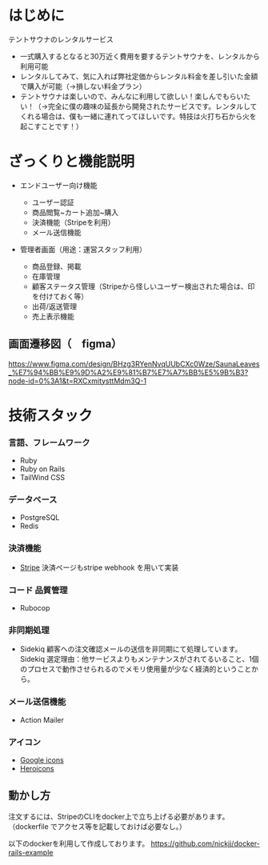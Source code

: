 # はじめに
テントサウナのレンタルサービス
- 一式購入するとなると30万近く費用を要するテントサウナを、レンタルから利用可能
- レンタルしてみて、気に入れば弊社定価からレンタル料金を差し引いた金額で購入が可能（→損しない料金プラン）
- テントサウナは楽しいので、みんなに利用して欲しい！楽しんでもらいたい！（→完全に僕の趣味の延長から開発されたサービスです。レンタルしてくれる場合は、僕も一緒に連れてってほしいです。特技は火打ち石から火を起こすことです！）

# ざっくりと機能説明
- エンドユーザー向け機能
  - ユーザー認証
  - 商品閲覧~カート追加~購入
  - 決済機能（Stripeを利用）
  - メール送信機能

- 管理者画面（用途：運営スタッフ利用）
  - 商品登録、掲載
  - 在庫管理
  - 顧客ステータス管理（Stripeから怪しいユーザー検出された場合は、印を付けておく等）
  - 出荷/返送管理
  - 売上表示機能

## 画面遷移図（　figma）
https://www.figma.com/design/BHzg3RYenNvqUUbCXc0Wze/SaunaLeaves_%E7%94%BB%E9%9D%A2%E9%81%B7%E7%A7%BB%E5%9B%B3?node-id=0%3A1&t=RXCxmitysttMdm3Q-1

# 技術スタック

### 言語、フレームワーク
- Ruby
- Ruby on Rails
- TailWind CSS

### データベース
- PostgreSQL
- Redis

### 決済機能
- [Stripe](https://stripe.com/docs/api)
 決済ページもstripe webhook を用いて実装

### コード 品質管理
- Rubocop

### 非同期処理
- Sidekiq
顧客への注文確認メールの送信を非同期にて処理しています。
Sidekiq 選定理由：他サービスよりもメンテナンスがされてるいること、1個のプロセスで動作させられるのでメモリ使用量が少なく経済的ということから。

### メール送信機能
- Action Mailer

### アイコン
- [Google icons](https://fonts.google.com/icons)
- [Heroicons](https://heroicons.com/)

## 動かし方
注文するには、StripeのCLIをdocker上で立ち上げる必要があります。
（dockerfile でアクセス等を記載しておけば必要なし。）

以下のdockerを利用して作成しております。
https://github.com/nickjj/docker-rails-example